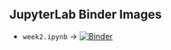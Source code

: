 ## JupyterLab Binder Images

- ```week2.ipynb``` &rarr; [![Binder](https://mybinder.org/badge_logo.svg)](https://mybinder.org/v2/gh/rmchrkv/courses/master?urlpath=lab%2Ftree%2Fstatistics_basics%2Fweek2.ipynb)
